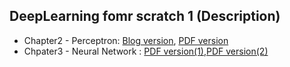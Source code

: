 ## DeepLearning fomr scratch 1 (Description)
- Chapter2 - Perceptron:  <a href='https://bigdata-analyst.tistory.com/243'>Blog version</a>, <a href='https://github.com/winston1214/DeepLearning-from-scratch/blob/master/Chapter2-Perceptron/Chapter2%20-%20Perceptron.pdf'>PDF version</a>
- Chpater3 - Neural Network : <a href='https://github.com/winston1214/DeepLearning-from-scratch/blob/master/Chapter3-Neural_Network/Chpater3-Neural_Network(1).pdf'>PDF version(1)</a>,<a href='https://github.com/winston1214/DeepLearning-from-scratch/blob/master/Chapter3-Neural_Network/Chapter3-Neural_Network(2).pdf'>PDF version(2)</a>

